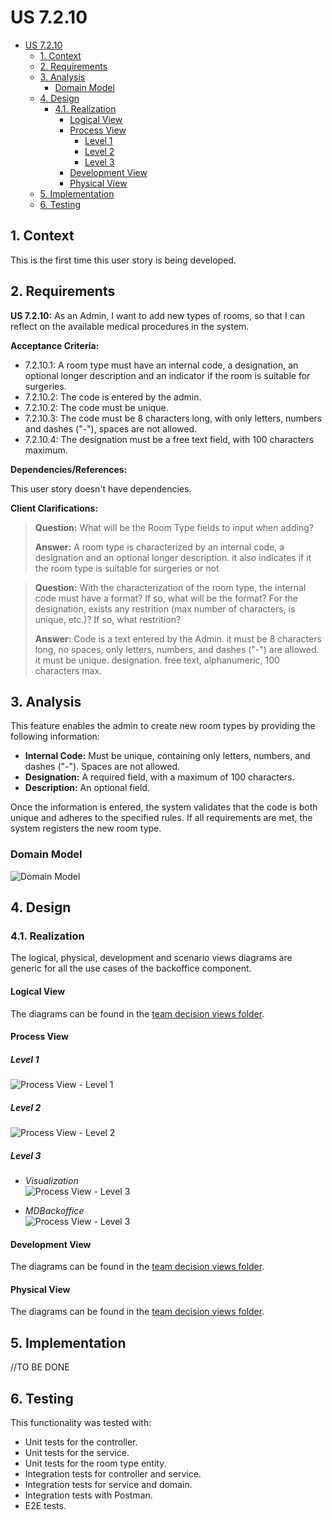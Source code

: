# US 7.2.10

<!-- TOC -->
- [US 7.2.10](#us-7210)
  - [1. Context](#1-context)
  - [2. Requirements](#2-requirements)
  - [3. Analysis](#3-analysis)
    - [Domain Model](#domain-model)
  - [4. Design](#4-design)
    - [4.1. Realization](#41-realization)
      - [Logical View](#logical-view)
      - [Process View](#process-view)
        - [Level 1](#level-1)
        - [Level 2](#level-2)
        - [Level 3](#level-3)
      - [Development View](#development-view)
      - [Physical View](#physical-view)
  - [5. Implementation](#5-implementation)
  - [6. Testing](#6-testing)
<!-- TOC -->

## 1. Context

This is the first time this user story is being developed.

## 2. Requirements

**US 7.2.10:** As an Admin, I want to add new types of rooms, so that I can reflect on the available medical procedures in the system.

**Acceptance Criteria:**

- 7.2.10.1: A room type must have an internal code, a designation, an optional longer description and an indicator if the room is suitable for surgeries.
- 7.2.10.2: The code is entered by the admin.
- 7.2.10.2: The code must be unique.
- 7.2.10.3: The code must be 8 characters long, with only letters, numbers and dashes ("-"), spaces are not allowed.
- 7.2.10.4: The designation must be a free text field, with 100 characters maximum.

**Dependencies/References:**

This user story doesn't have dependencies.

**Client Clarifications:**

> **Question:** What will be the Room Type fields to input when adding?
>
> **Answer:** A room type is characterized by an internal code, a designation and an optional longer description. it also indicates if it the room type is suitable for surgeries or not

> **Question:** With the characterization of the room type, the internal code must have a format? If so, what will be the format? For the designation, exists any restrition (max number of characters, is unique, etc.)? If so, what restrition?
>
> **Answer:** Code is a text entered by the Admin. it must be 8 characters long, no spaces, only letters, numbers, and dashes ("-") are allowed. it must be unique.
designation. free text, alphanumeric, 100 characters max.

## 3. Analysis

This feature enables the admin to create new room types by providing the following information:

- **Internal Code:** Must be unique, containing only letters, numbers, and dashes ("-"). Spaces are not allowed.
- **Designation:** A required field, with a maximum of 100 characters.
- **Description:** An optional field.

Once the information is entered, the system validates that the code is both unique and adheres to the specified rules. If all requirements are met, the system registers the new room type.

### Domain Model

![Domain Model](diagrams/domain-model.svg)

## 4. Design

### 4.1. Realization

The logical, physical, development and scenario views diagrams are generic for all the use cases of the backoffice component.

#### Logical View

The diagrams can be found in the [team decision views folder](../../team-decisions/views/general-views.md#1-logical-view).

#### Process View

##### Level 1

![Process View - Level 1](diagrams/level-1-process-view.svg)

##### Level 2

![Process View - Level 2](diagrams/level-2-process-view.svg)

##### Level 3

- _Visualization_<br>
![Process View - Level 3](diagrams/level-3-process-view-visualization.svg)

- _MDBackoffice_<br>
![Process View - Level 3](diagrams/level-3-process-view-mdbackoffice.svg)

#### Development View

The diagrams can be found in the [team decision views folder](../../team-decisions/views/general-views.md#3-development-view).

#### Physical View

The diagrams can be found in the [team decision views folder](../../team-decisions/views/general-views.md#4-physical-view).

## 5. Implementation

//TO BE DONE

## 6. Testing

This functionality was tested with:

- Unit tests for the controller. 
- Unit tests for the service.
- Unit tests for the room type entity.
- Integration tests for controller and service.
- Integration tests for service and domain.
- Integration tests with Postman.
- E2E tests.
 
